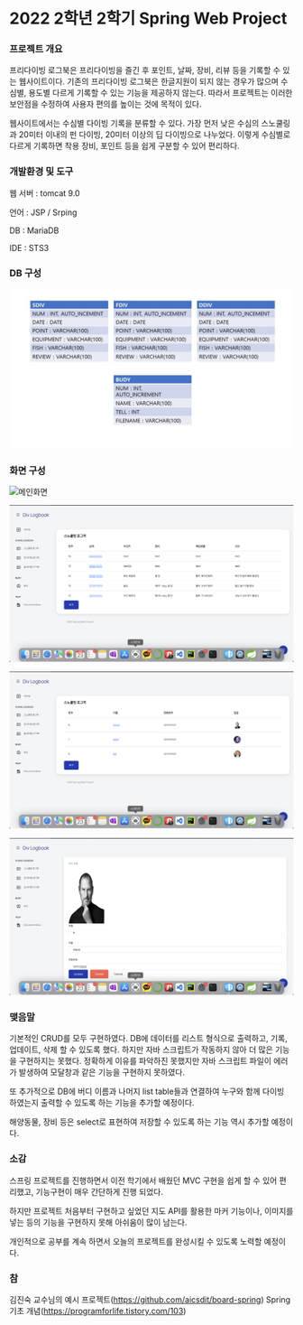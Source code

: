 2022 2학년 2학기 Spring Web Project
=================================

### 프로젝트 개요

프리다이빙 로그북은 프리다이빙을 즐긴 후 포인트, 날짜, 장비, 리뷰 등을 기록할 수 있는 웹사이트이다. 기존의 프리다이빙 로그북은 한글지원이 되지 않는 경우가 많으며 수심별, 용도별 다르게 기록할 수 있는 기능을 제공하지 않는다. 따라서 프로젝트는 이러한 보안점을 수정하여 사용자 편의를 높이는 것에 목적이 있다.

웹사이트에서는 수심별 다이빙 기록을 분류할 수 있다. 가장 먼저 낮은 수심의 스노쿨링과 20미터 이내의 펀 다이빙, 20미터 이상의 딥 다이빙으로 나누었다. 이렇게 수심별로 다르게 기록하면 착용 장비, 포인트 등을 쉽게 구분할 수 있어 편리하다.

### 개발환경 및 도구

웹 서버 : tomcat 9.0

언어 : JSP / Srping

DB : MariaDB

IDE : STS3

### DB 구성

![DB 구성](./readmeimg/dbtables.jpg)

### 화면 구성

![메인화면](./readmeimg/main.png)

![메인화면](./readmeimg/list.png)

![메인화면](./readmeimg/budylist.png)

![메인화면](./readmeimg/getone.png)

### 맺음말

기본적인 CRUD를 모두 구현하였다. DB에 데이터를 리스트 형식으로 출력하고, 기록, 업데이트, 삭제 할 수 있도록 했다. 하지만 자바 스크립트가 작동하지 않아 더 많은 기능을 구현하지는 못했다. 정확하게 이유를 파악하진 못했지만 자바 스크립트 파일이 에러가 발생하여 모달창과 같은 기능을 구현하지 못하였다.

또 추가적으로 DB에 버디 이름과 나머지 list table들과 연결하여 누구와 함께 다이빙 하였는지 출력할 수 있도록 하는 기능을 추가할 예정이다.

해양동물, 장비 등은 select로 표현하여 저장할 수 있도록 하는 기능 역시 추가할 예정이다.

### 소감

스프링 프로젝트를 진행하면서 이전 학기에서 배웠던 MVC 구현을 쉽게 할 수 있어 편리했고, 기능구현이 매우 간단하게 진행 되었다.

하지만 프로젝트 처음부터 구현하고 싶었던 지도 API를 활용한 마커 기능이나, 이미지를 넣는 등의 기능을 구현하지 못해 아쉬움이 많이 남는다.

개인적으로 공부를 계속 하면서 오늘의 프로젝트를 완성시킬 수 있도록 노력할 예정이다.

### 참

김진숙 교수님의 예시 프로젝트(https://github.com/aicsdit/board-spring)
Spring 기초 개념(https://programforlife.tistory.com/103)